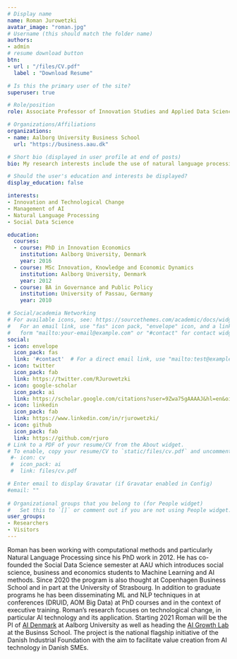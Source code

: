 ```yaml
---
# Display name
name: Roman Jurowetzki
avatar_image: "roman.jpg"
# Username (this should match the folder name)
authors:
- admin
# resume download button
btn:
- url : "/files/CV.pdf"
  label : "Download Resume"

# Is this the primary user of the site?
superuser: true

# Role/position
role: Associate Professor of Innovation Studies and Applied Data Science

# Organizations/Affiliations
organizations:
- name: Aalborg University Business School
  url: "https://business.aau.dk"

# Short bio (displayed in user profile at end of posts)
bio: My research interests include the use of natural language processing in innovation research, application of AI technologies in business and industry

# Should the user's education and interests be displayed?
display_education: false

interests:
- Innovation and Technological Change
- Management of AI
- Natural Language Processing
- Social Data Science

education:
  courses:
  - course: PhD in Innovation Economics
    institution: Aalborg University, Denmark
    year: 2016
  - course: MSc Innovation, Knowledge and Economic Dynamics
    institution: Aalborg University, Denmark
    year: 2012
  - course: BA in Governance and Public Policy
    institution: University of Passau, Germany
    year: 2010

# Social/academia Networking
# For available icons, see: https://sourcethemes.com/academic/docs/widgets/#icons
#   For an email link, use "fas" icon pack, "envelope" icon, and a link in the
#   form "mailto:your-email@example.com" or "#contact" for contact widget.
social:
- icon: envelope
  icon_pack: fas
  link: '#contact'  # For a direct email link, use "mailto:test@example.org".
- icon: twitter
  icon_pack: fab
  link: https://twitter.com/RJurowetzki
- icon: google-scholar
  icon_pack: ai
  link: https://scholar.google.com/citations?user=9Zwa75gAAAAJ&hl=en&oi=ao
- icon: linkedin
  icon_pack: fab
  link: https://www.linkedin.com/in/rjurowetzki/
- icon: github
  icon_pack: fab
  link: https://github.com/rjuro
# Link to a PDF of your resume/CV from the About widget.
# To enable, copy your resume/CV to `static/files/cv.pdf` and uncomment the lines below.  
 #- icon: cv
 #  icon_pack: ai
 #  link: files/cv.pdf

# Enter email to display Gravatar (if Gravatar enabled in Config)
#email: ""
  
# Organizational groups that you belong to (for People widget)
#   Set this to `[]` or comment out if you are not using People widget.  
user_groups:
- Researchers
- Visitors
---
```

 
Roman has been working with computational methods and particularly Natural Language Processing since his PhD work in 2012. He has co-founded the Social Data Science semester at AAU which introduces social science, business and economics students to Machine Learning and AI methods. Since 2020 the program is also thought at Copenhagen Business School and in part at the University of Strasbourg. In addition to graduate programs he has been disseminating ML and NLP techniques in at conferences (DRUID, AOM Big Data) at PhD courses and in the context of executive training. Roman’s research focuses on technological change, in particular AI technology and its application.
Starting 2021 Roman will be the PI of [AI Denmark](http://aidenmark.dk/) at Aalborg University as well as heading the [AI Growth Lab](https://www.business.aau.dk/research/ai-growth-lab/) at the Businss School. The project is the national flagship initiative of the Danish Industrial Foundation with the aim to facilitate value creation from AI technology in Danish SMEs.